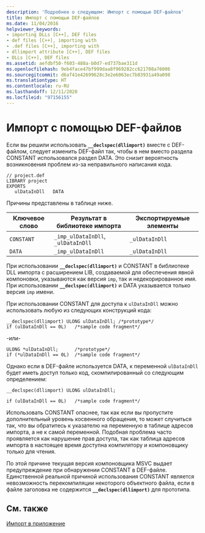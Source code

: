 ```yaml
---
description: 'Подробнее о следующем: Импорт с помощью DEF-файлов'
title: Импорт с помощью DEF-файлов
ms.date: 11/04/2016
helpviewer_keywords:
- importing DLLs [C++], DEF files
- def files [C++], importing with
- .def files [C++], importing with
- dllimport attribute [C++], DEF files
- DLLs [C++], DEF files
ms.assetid: aefdbf50-f603-488a-b0d7-ed737bae311d
ms.openlocfilehash: 9eb4face47bf999daa8f969282cc621708a76006
ms.sourcegitcommit: d6af41e42699628c3e2e6063ec7b03931a49a098
ms.translationtype: HT
ms.contentlocale: ru-RU
ms.lasthandoff: 12/11/2020
ms.locfileid: "97156155"
---
```

# <a name="importing-using-def-files"></a>Импорт с помощью DEF-файлов

Если вы решили использовать **`__declspec(dllimport)`** вместе с DEF-файлом, следует изменить DEF-файл так, чтобы в нем вместо раздела CONSTANT использовался раздел DATA. Это снизит вероятность возникновения проблем из-за неправильного написания кода.

```
// project.def
LIBRARY project
EXPORTS
   ulDataInDll   DATA
```

Причины представлены в таблице ниже.

|Ключевое слово|Результат в библиотеке импорта|Экспортируемые элементы|
|-------------|---------------------------------|-------------|
|`CONSTANT`|`_imp_ulDataInDll`, `_ulDataInDll`|`_ulDataInDll`|
|`DATA`|`_imp_ulDataInDll`|`_ulDataInDll`|

При использовании **`__declspec(dllimport)`** и CONSTANT в библиотеке DLL импорта с расширением LIB, создаваемой для обеспечения явной компоновки, указываются как версия `imp`, так и недекорированное имя. При использовании **`__declspec(dllimport)`** и DATA указывается только версия `imp` имени.

При использовании CONSTANT для доступа к `ulDataInDll` можно использовать любую из следующих конструкций кода:

```
__declspec(dllimport) ULONG ulDataInDll; /*prototype*/
if (ulDataInDll == 0L)   /*sample code fragment*/
```

\-или-

```
ULONG *ulDataInDll;      /*prototype*/
if (*ulDataInDll == 0L)  /*sample code fragment*/
```

Однако если в DEF-файле используется DATA, к переменной `ulDataInDll` будет иметь доступ только код, скомпилированный со следующим определением:

```
__declspec(dllimport) ULONG ulDataInDll;

if (ulDataInDll == 0L)   /*sample code fragment*/
```

Использовать CONSTANT опаснее, так как если вы пропустите дополнительный уровень косвенного обращения, то может случиться так, что вы обратитесь к указателю на переменную в таблице адресов импорта, а не к самой переменной. Подобная проблема часто проявляется как нарушение прав доступа, так как таблица адресов импорта в настоящее время доступна компилятору и компоновщику только для чтения.

По этой причине текущая версия компоновщика MSVC выдает предупреждение при обнаружении CONSTANT в DEF-файле. Единственной реальной причиной использования CONSTANT является невозможность перекомпиляции некоторого объектного файла, если в файле заголовка не содержится **`__declspec(dllimport)`** для прототипа.

## <a name="see-also"></a>См. также

[Импорт в приложение](importing-into-an-application.md)
